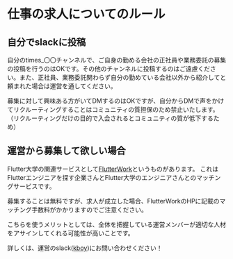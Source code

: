 # 仕事の求人についてのルール

## 自分でslackに投稿
自分のtimes_〇〇チャンネルで、ご自身の勤める会社の正社員や業務委託の募集の投稿を行うのはOKです。その他のチャンネルに投稿するのはご遠慮ください。また、正社員、業務委託関わらず自分の勤めている会社以外から紹介してと頼まれた場合は運営を通してください。

募集に対して興味ある方がいてDMするのはOKですが、自分からDMで声をかけてリクルーティングすることはコミュニティの質担保のため禁止いたします。
（リクルーティングだけの目的で入会されるとコミュニティの質が低下するため）

## 運営から募集して欲しい場合
Flutter大学の関連サービスとして[FlutterWork](https://work.flutteruniv.com)というものがあります。
これはFlutterエンジニアを探す企業さんとFlutter大学のエンジニアさんとのマッチングサービスです。

募集することは無料ですが、求人が成立した場合、FlutterWorkのHPに記載のマッチング手数料がかかりますのでご注意ください。

こちらを使うメリットとしては、全体を把握している運営メンバーが適切な人材をアサインしてくれる可能性が高いことです。

詳しくは、運営のslack([kboy](https://flutteruniv.slack.com/archives/D012NRTEH7V))にお問い合わせください！
